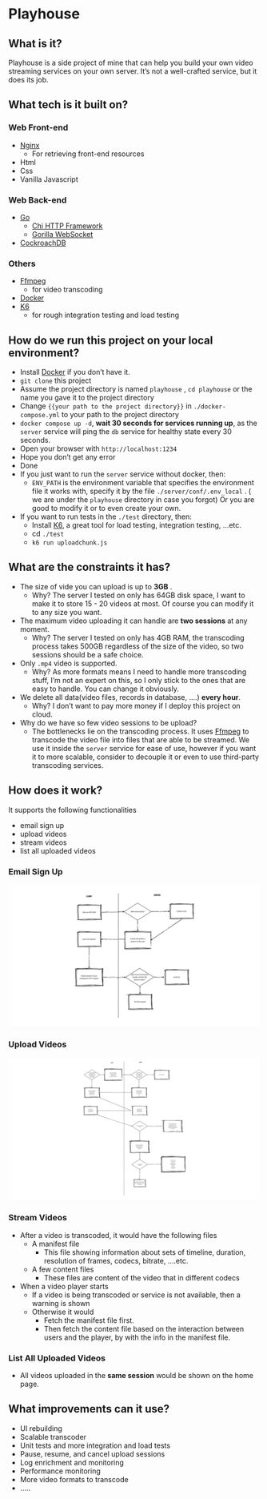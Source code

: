 # Playhouse

## What is it?

Playhouse is a side project of mine that can help you build your own video streaming services on your own server. It’s not a well-crafted service, but it does its job.

## What tech is it built on?

### Web Front-end

- [Nginx](https://nginx.org/en/)
    - For retrieving front-end resources
- Html
- Css
- Vanilla Javascript

### Web Back-end

- [Go](https://go.dev/)
    - [Chi HTTP Framework](https://go-chi.io/#/)
    - [Gorilla WebSocket](https://github.com/gorilla/websocket)
- [CockroachDB](https://www.cockroachlabs.com/)

### Others

- [Ffmpeg](https://ffmpeg.org/ffmpeg.html)
    - for video transcoding
- [Docker](https://www.docker.com/)
- [K6](https://k6.io/docs/)
    - for rough integration testing and load testing

## How do we run this project on your local environment?

- Install [Docker](https://docs.docker.com/desktop/) if you don’t have it.
- `git clone` this project
- Assume the project directory is named `playhouse` , `cd playhouse` or the name you gave it to the project directory
- Change `{{your path to the project directory}}` in `./docker-compose.yml` to your path to the project directory
- `docker compose up -d`, **wait 30 seconds for services running up**, as the `server` service will ping the `db` service for healthy state every 30 seconds. 
- Open your browser with `http://localhost:1234`
- Hope you don’t get any error
- Done
- If you just want to run the `server` service without docker, then:
    - `ENV_PATH` is the environment variable that specifies the environment file it works with, specify it by the file `./server/conf/.env_local` . ( we are under the `playhouse` directory in case you forgot) Or you are good to modify it or to even create your own.
- If you want to run tests in the `./test` directory, then:
    - Install [K6](https://k6.io/docs/get-started/installation/), a great tool for load testing, integration testing, …etc.
    - cd `./test`
    - `k6 run uploadchunk.js`

## What are the constraints it has?

- The size of vide you can upload is up to **3GB** .
    - Why? The server I tested on only has 64GB disk space, I want to make it to store 15 - 20 videos at most. Of course you can modify it to any size you want.
- The maximum video uploading it can handle are **two sessions** at any moment.
    - Why? The server I tested on only has 4GB RAM, the transcoding process takes 500GB regardless of the size of the video, so two sessions should be a safe choice.
- Only `.mp4` video is supported.
    - Why? As more formats means I need to handle more transcoding stuff, I’m not an expert on this, so I only stick to the ones that are easy to handle. You can change it obviously.
- We delete all data(video files, records in database, ….) **every hour**.
    - Why? I don’t want to pay more money if I deploy this project on cloud.
- Why do we have so few video sessions to be upload?
    - The bottlenecks lie on the transcoding process. It uses [Ffmpeg](https://ffmpeg.org/ffmpeg.html) to transcode the video file into files that are able to be streamed. We use it inside the `server` service for ease of use, however if you want it to more scalable, consider to decouple it or even to use third-party transcoding services.

## How does it work?

It supports the following functionalities

- email sign up
- upload videos
- stream videos
- list all uploaded videos

### Email Sign Up

![playhouse-email-sign-up.png](.readme-static/playhouse-email-sign-up.png)

### Upload Videos

![playhouse-upload-video.png](.readme-static/playhouse-upload-video.png)

### Stream Videos

- After a video is transcoded, it would have the following files
    - A manifest file
        - This file showing information about sets of timeline, duration, resolution of frames, codecs, bitrate, ….etc.
    - A few content files
        - These files are content of the video that in different codecs
- When a video player starts
    - If a video is being transcoded or service is not available, then a warning is shown
    - Otherwise it would
        - Fetch the manifest file first.
        - Then fetch the content file based on the interaction between users and the player, by with the info in the manifest file.

### List All Uploaded Videos

- All videos uploaded in the **same session** would be shown on the home page.

## What improvements can it use?

- UI rebuilding
- Scalable transcoder
- Unit tests and more integration and load tests
- Pause, resume, and cancel upload sessions
- Log enrichment and monitoring
- Performance monitoring
- More video formats to transcode
- …..

